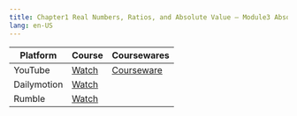 ```yaml
---
title: Chapter1 Real Numbers, Ratios, and Absolute Value – Module3 Absolute Value
lang: en-US
---
```


| Platform   | Course                                                                                      | Coursewares                                                       |
|-------------|----------------------------------------------------------------------------------------------|-------------------------------------------------------------------|
| YouTube     | [Watch](https://www.youtube.com/watch?v=cL4l9Ed5w-Q&list=PLm0MFkgiW1JgKq1kku2WxmrElFbDl7p_s) | [Courseware](../../public/math/Core%20Courses/pdf/Courseware.pdf) |
| Dailymotion | [Watch](https://www.dailymotion.com/video/x9gcnce?playlist=x9h6d2)                           |                                                                   |
| Rumble      | [Watch](https://rumble.com/v6s94zp-5-chapter1-real-numbers-ratios-absolute-values-module3-absolute-values.html)                                    |                                                                   |



